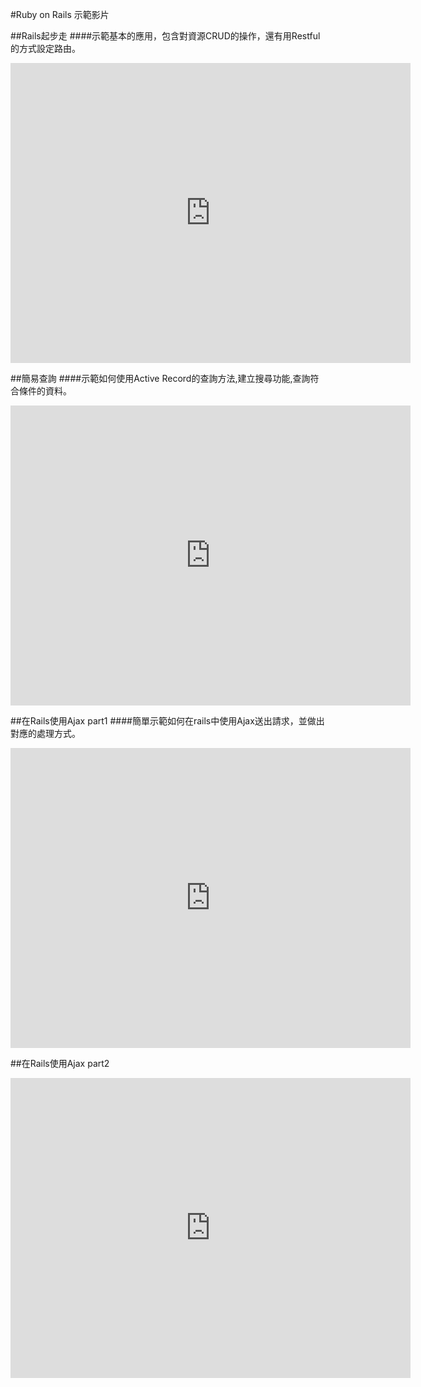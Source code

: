 #Ruby on Rails 示範影片

##Rails起步走
####示範基本的應用，包含對資源CRUD的操作，還有用Restful的方式設定路由。
<iframe width="640" height="480" src="https://www.youtube.com/embed/juQ-QpedKDA" frameborder="0" allowfullscreen></iframe>

##簡易查詢
####示範如何使用Active Record的查詢方法,建立搜尋功能,查詢符合條件的資料。
<iframe width="640" height="480" src="https://www.youtube.com/embed/_rNOvYJCP9c" frameborder="0" allowfullscreen></iframe>

##在Rails使用Ajax part1
####簡單示範如何在rails中使用Ajax送出請求，並做出對應的處理方式。
<iframe width="640" height="480" src="https://www.youtube.com/embed/OANDtWFGRs4" frameborder="0" allowfullscreen></iframe>

##在Rails使用Ajax part2
<iframe width="640" height="480" src="https://www.youtube.com/embed/KU2RN_YtTwA" frameborder="0" allowfullscreen></iframe>
